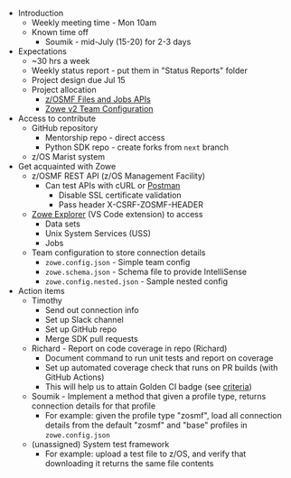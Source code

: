 * Introduction
  * Weekly meeting time - Mon 10am
  * Known time off
    * Soumik - mid-July (15-20) for 2-3 days
* Expectations
  * ~30 hrs a week
  * Weekly status report - put them in "Status Reports" folder
  * Project design due Jul 15
  * Project allocation
    * [z/OSMF Files and Jobs APIs](https://github.com/zowe/zowe-client-python-sdk/milestone/35)
    * [Zowe v2 Team Configuration](https://github.com/zowe/zowe-client-python-sdk/milestone/36)
* Access to contribute
  * GitHub repository
    * Mentorship repo - direct access
    * Python SDK repo - create forks from `next` branch
  * z/OS Marist system
* Get acquainted with Zowe
  * z/OSMF REST API (z/OS Management Facility)
    * Can test APIs with cURL or [Postman](https://www.postman.com/product/rest-client/)
      * Disable SSL certificate validation
      * Pass header X-CSRF-ZOSMF-HEADER
  * [Zowe Explorer](https://marketplace.visualstudio.com/items?itemName=Zowe.vscode-extension-for-zowe) (VS Code extension) to access
    * Data sets
    * Unix System Services (USS)
    * Jobs
  * Team configuration to store connection details
    * `zowe.config.json` - Simple team config
    * `zowe.schema.json` - Schema file to provide IntelliSense
    * `zowe.config.nested.json` - Sample nested config
* Action items
  * Timothy
    * Send out connection info
    * Set up Slack channel
    * Set up GitHub repo
    * Merge SDK pull requests
  * Richard - Report on code coverage in repo (Richard)
    * Document command to run unit tests and report on coverage
    * Set up automated coverage check that runs on PR builds (with GitHub Actions)
    * This will help us to attain Golden CI badge (see [criteria](https://bestpractices.coreinfrastructure.org/en/criteria))
  * Soumik - Implement a method that given a profile type, returns connection details for that profile
    * For example: given the profile type "zosmf", load all connection details from the default "zosmf" and "base" profiles in `zowe.config.json`
  * (unassigned) System test framework
    * For example: upload a test file to z/OS, and verify that downloading it returns the same file contents
